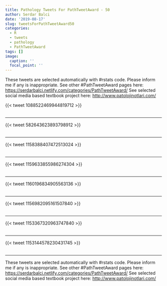 ```yaml
---
title: Pathology Tweets For PathTweetAward - 50
author: Serdar Balci
date: '2019-08-17'
slug: tweetsForPathTweetAward50
categories:
  - R
  - tweets
  - pathology
  - PathTweetAward
tags: []
image:
  caption: ''
  focal_point: ''
---
```



These tweets are selected automatically with #rstats code. Please inform me if any is inappropriate.
See other #PathTweetAward pages here: https://serdarbalci.netlify.com/categories/PathTweetAward/ 
See selected social media based textbook project here: http://www.patolojinotlari.com/

{{< tweet 1088522469944819712 >}}
<br>
<br>
<hr>
{{< tweet 582643623893798912 >}}
<br>
<br>
<hr>
{{< tweet 1158388407472513024 >}}
<br>
<br>
<hr>
{{< tweet 1159633855986274304 >}}
<br>
<br>
<hr>
{{< tweet 1160196834905563136 >}}
<br>
<br>
<hr>
{{< tweet 1156982095161507840 >}}
<br>
<br>
<hr>
{{< tweet 1153367320963747840 >}}
<br>
<br>
<hr>
{{< tweet 1153144578230431745 >}}
<br>
<br>
<hr>


These tweets are selected automatically with #rstats code. Please inform me if any is inappropriate.
See other #PathTweetAward pages here: https://serdarbalci.netlify.com/categories/PathTweetAward/ 
See selected social media based textbook project here: http://www.patolojinotlari.com/
